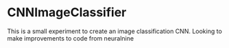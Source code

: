 # CNNImageClassifier

This is a small experiment to create an image classification CNN. Looking to make improvements to code from neuralnine
